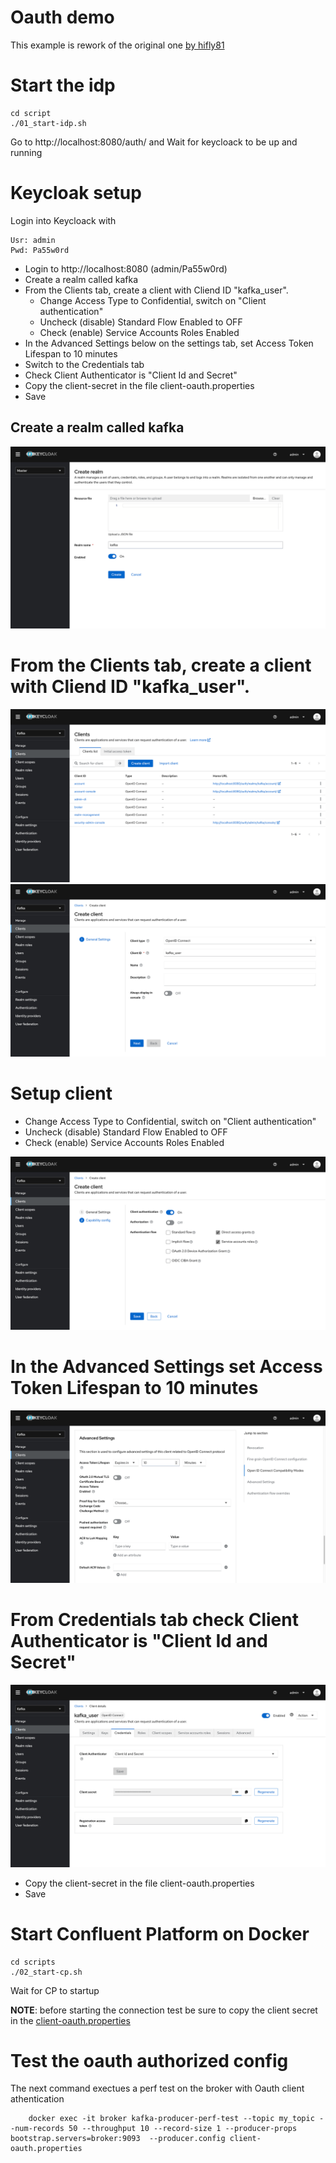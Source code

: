 # Oauth demo

This example is rework of the original one  [by hifly81](https://github.com/hifly81/kafka-examples/tree/master/kafka-oauth-kip-768)

# Start the idp

    cd script
    ./01_start-idp.sh

Go to http://localhost:8080/auth/ and Wait for keycloack to be up and running

# Keycloak setup

Login into Keycloack with 

    Usr: admin
    Pwd: Pa55w0rd

- Login to http://localhost:8080 (admin/Pa55w0rd)
- Create a realm called kafka
- From the Clients tab, create a client with Cliend ID "kafka_user".
    - Change Access Type to Confidential, switch on "Client authentication"
    - Uncheck (disable) Standard Flow Enabled to OFF
    - Check (enable) Service Accounts Roles Enabled
- In the Advanced Settings below on the settings tab, set Access Token Lifespan to 10 minutes
- Switch to the Credentials tab
- Check Client Authenticator is "Client Id and Secret"
- Copy the client-secret in the file client-oauth.properties
- Save

## Create a realm called kafka
![Create realm](images/01.png)
# From the Clients tab, create a client with Cliend ID "kafka_user".
![Create realm](images/02.png)
![Create realm](images/03.png)
# Setup client

- Change Access Type to Confidential, switch on "Client authentication"
- Uncheck (disable) Standard Flow Enabled to OFF
- Check (enable) Service Accounts Roles Enabled

![Create realm](images/04.png)

# In the Advanced Settings set Access Token Lifespan to 10 minutes
![Create realm](images/05.png)

# From Credentials tab check Client Authenticator is "Client Id and Secret"

![Create realm](images/06.png)

- Copy the client-secret in the file client-oauth.properties
- Save

# Start Confluent Platform on Docker

    cd scripts
    ./02_start-cp.sh

Wait for CP to startup

**NOTE**: before starting the connection test be sure to copy the client secret in the [client-oauth.properties](client-oauth.properties)

# Test the oauth authorized config


The next command exectues a perf test on the broker with Oauth client athentication

        docker exec -it broker kafka-producer-perf-test --topic my_topic --num-records 50 --throughput 10 --record-size 1 --producer-props bootstrap.servers=broker:9093  --producer.config client-oauth.properties

